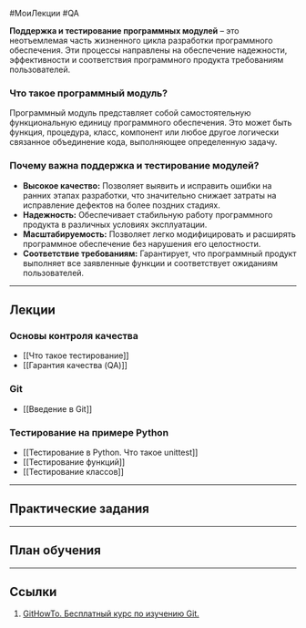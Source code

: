 #МоиЛекции #QA

**Поддержка и тестирование программных модулей** – это неотъемлемая часть жизненного цикла разработки программного обеспечения. Эти процессы направлены на обеспечение надежности, эффективности и соответствия программного продукта требованиям пользователей.

### Что такое программный модуль?

Программный модуль представляет собой самостоятельную функциональную единицу программного обеспечения. Это может быть функция, процедура, класс, компонент или любое другое логически связанное объединение кода, выполняющее определенную задачу.

### Почему важна поддержка и тестирование модулей?

- **Высокое качество:** Позволяет выявить и исправить ошибки на ранних этапах разработки, что значительно снижает затраты на исправление дефектов на более поздних стадиях.
- **Надежность:** Обеспечивает стабильную работу программного продукта в различных условиях эксплуатации.
- **Масштабируемость:** Позволяет легко модифицировать и расширять программное обеспечение без нарушения его целостности.
- **Соответствие требованиям:** Гарантирует, что программный продукт выполняет все заявленные функции и соответствует ожиданиям пользователей.


---
## Лекции

### Основы контроля качества

- [[Что такое тестирование]]
- [[Гарантия качества (QA)]]

### Git

- [[Введение в Git]]

### Тестирование на примере Python

- [[Тестирование в Python. Что такое unittest]]
- [[Тестирование функций]]
- [[Тестирование классов]]

---
## Практические задания



---
## План обучения



---
## Ссылки

1. [GitHowTo. Бесплатный курс по изучению Git.](https://githowto.com/ru/setup)